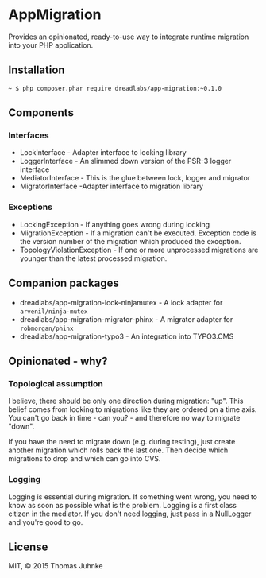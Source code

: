 # AppMigration

Provides an opinionated, ready-to-use way to integrate runtime migration into your 
PHP application.

## Installation

    ~ $ php composer.phar require dreadlabs/app-migration:~0.1.0

## Components

### Interfaces

-  LockInterface - Adapter interface to locking library
-  LoggerInterface - An slimmed down version of the PSR-3 logger interface
-  MediatorInterface - This is the glue between lock, logger and migrator
-  MigratorInterface -Adapter interface to migration library

### Exceptions

-  LockingException - If anything goes wrong during locking
-  MigrationException - If a migration can't be executed. Exception code is the version 
   number of the migration which produced the exception.
-  TopologyViolationException - If one or more unprocessed migrations are younger than 
   the latest processed migration.
   
## Companion packages

-  dreadlabs/app-migration-lock-ninjamutex - A lock adapter for `arvenil/ninja-mutex`
-  dreadlabs/app-migration-migrator-phinx - A migrator adapter for `robmorgan/phinx`
-  dreadlabs/app-migration-typo3 - An integration into TYPO3.CMS

## Opinionated - why?

### Topological assumption

I believe, there should be only one direction during migration: "up". This belief comes
from looking to migrations like they are ordered on a time axis. You can't go back in 
time - can you? - and therefore no way to migrate "down".

If you have the need to migrate down (e.g. during testing), just create another 
migration which rolls back the last one. Then decide which migrations to drop and which 
can go  into CVS.

### Logging

Logging is essential during migration. If something went wrong, you need to know as 
soon as possible what is the problem. Logging is a first class citizen in the mediator. 
If you don't need logging, just pass in a NullLogger and you're good to go. 

## License

MIT, © 2015 Thomas Juhnke
